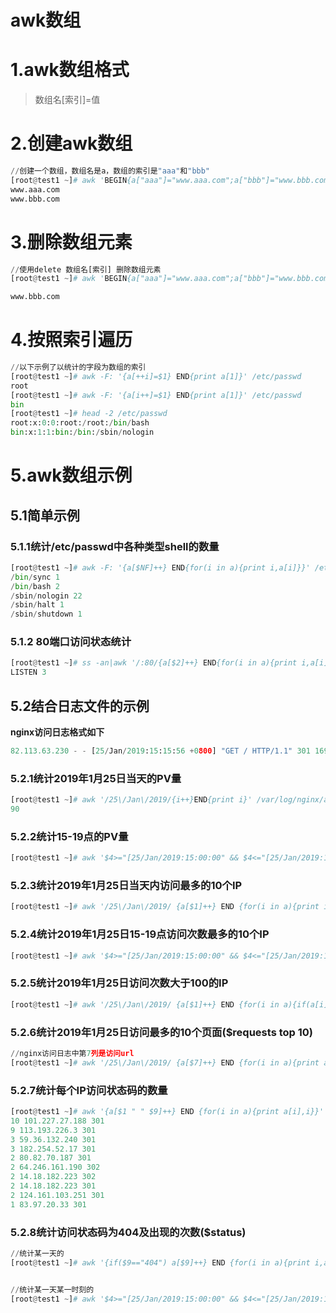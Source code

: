 # awk数组

# 1.awk数组格式

> 数组名[索引]=值



# 2.创建awk数组

```python
//创建一个数组，数组名是a，数组的索引是"aaa"和"bbb"
[root@test1 ~]# awk 'BEGIN{a["aaa"]="www.aaa.com";a["bbb"]="www.bbb.com"; print a["aaa"] "\n" a["bbb"]}'
www.aaa.com
www.bbb.com
```



# 3.删除数组元素

```python
//使用delete 数组名[索引] 删除数组元素
[root@test1 ~]# awk 'BEGIN{a["aaa"]="www.aaa.com";a["bbb"]="www.bbb.com";delete a["aaa"]; print a["aaa"] "\n" a["bbb"]}'

www.bbb.com
```



# 4.按照索引遍历 

```python
//以下示例了以统计的字段为数组的索引
[root@test1 ~]# awk -F: '{a[++i]=$1} END{print a[1]}' /etc/passwd
root
[root@test1 ~]# awk -F: '{a[i++]=$1} END{print a[1]}' /etc/passwd
bin
[root@test1 ~]# head -2 /etc/passwd
root:x:0:0:root:/root:/bin/bash
bin:x:1:1:bin:/bin:/sbin/nologin
```



# 5.awk数组示例

## 5.1简单示例

### 5.1.1统计/etc/passwd中各种类型shell的数量

```python
[root@test1 ~]# awk -F: '{a[$NF]++} END{for(i in a){print i,a[i]}}' /etc/passwd
/bin/sync 1
/bin/bash 2
/sbin/nologin 22
/sbin/halt 1
/sbin/shutdown 1
```

### 5.1.2 80端口访问状态统计

```python
[root@test1 ~]# ss -an|awk '/:80/{a[$2]++} END{for(i in a){print i,a[i]}}'
LISTEN 3
```



## 5.2结合日志文件的示例

**nginx访问日志格式如下**

```python
82.113.63.230 - - [25/Jan/2019:15:15:56 +0800] "GET / HTTP/1.1" 301 169 "-" "Mozilla/5.0 (Windows NT 6.1; WOW64) AppleWebKit/537.36 (KHTML, like Gecko) Chrome/52.0.2743.116 Safari/537.36" "-"
```

### 5.2.1统计2019年1月25日当天的PV量

```python
[root@test1 ~]# awk '/25\/Jan\/2019/{i++}END{print i}' /var/log/nginx/access.log
90
```

### 5.2.2统计15-19点的PV量

```python
[root@test1 ~]# awk '$4>="[25/Jan/2019:15:00:00" && $4<="[25/Jan/2019:19:00:00 {print $0}"' /var/log/nginx/access.log|wc -l
```

### 5.2.3统计2019年1月25日当天内访问最多的10个IP

```python
[root@test1 ~]# awk '/25\/Jan\/2019/ {a[$1]++} END {for(i in a){print i,a[i]}}' /var/log/nginx/access.log |sort -rn|head
```



### 5.2.4统计2019年1月25日15-19点访问次数最多的10个IP

```python
[root@test1 ~]# awk '$4>="[25/Jan/2019:15:00:00" && $4<="[25/Jan/2019:19:00:00"' /var/log/nginx/access.log |awk '{ips[$1]++} END {for(i in ips){print ips[i],i}}'|sort -rn|head
```



### 5.2.5统计2019年1月25日访问次数大于100的IP

```python
[root@test1 ~]# awk '/25\/Jan\/2019/ {a[$1]++} END {for(i in a){if(a[i]>10){print i,a[i]}}}' /var/log/nginx/access.log
```



### 5.2.6统计2019年1月25日访问最多的10个页面($requests top 10)

```python
//nginx访问日志中第7列是访问url
[root@test1 ~]# awk '/25\/Jan\/2019/ {a[$7]++} END {for(i in a){print a[i],i}}' /var/log/nginx/access.log |sort -rn|head
```



### 5.2.7统计每个IP访问状态码的数量

```python
[root@test1 ~]# awk '{a[$1 " " $9]++} END {for(i in a){print a[i],i}}' /var/log/nginx/access.log|sort -rn|head
10 101.227.27.188 301
9 113.193.226.3 301
3 59.36.132.240 301
3 182.254.52.17 301
2 80.82.70.187 301
2 64.246.161.190 302
2 14.18.182.223 302
2 14.18.182.223 301
2 124.161.103.251 301
1 83.97.20.33 301
```



### 5.2.8统计访问状态码为404及出现的次数($status)

```python
//统计某一天的
[root@test1 ~]# awk '{if($9=="404") a[$9]++} END {for(i in a){print i,a[i]}}' /var/log/nginx/access.log


//统计某一天某一时刻的
[root@test1 ~]# awk '$4>="[25/Jan/2019:15:00:00" && $4<="[25/Jan/2019:19:00:00" && $9=="404" {a[$9]++} END {for(i in a){print i,a[i]}}' /var/log/nginx/access.log
```

